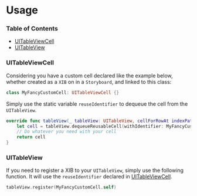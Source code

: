#  Usage

### Table of Contents

* [UITableViewCell](#uitableviewcell)
* [UITableView](#uitableview)


### UITableViewCell

Considering you have a custom cell declared like the example below, whether created as a `XIB` on in a `Storyboard`, and linked to this class: 
```swift
class MyFancyCustomCell: UITableViewCell {}
```
Simply use the static variable `reuseIdentifier` to dequeue the cell from the `UITableView`.

```swift
override func tableView(_ tableView: UITableView, cellForRowAt indexPath: IndexPath) -> UITableViewCell {
    let cell = tableView.dequeueReusableCell(withIdentifier: MyFancyCustomCell.reuseIdentifier, for: indexPath)
    // Do whatever you need with your cell 
    return cell
}
```

### UITableView

If you need to register a XIB to your `UITableView`, simply use the following function. It will use the `reuseIdentifier` declared in [UITableViewCell](#uitableviewcell).
```swift
tableView.register(MyFancyCustomCell.self)
```